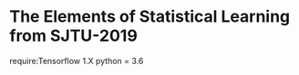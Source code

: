 # The Elements of Statistical Learning from SJTU-2019
 require:Tensorflow 1.X
         python = 3.6
